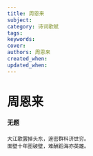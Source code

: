 ```yaml
---
title: 周恩来
subject: 
category: 诗词歌赋
tags: 
keywords: 
cover: 
authors: 周恩来
created_when: 
updated_when: 
---
```


# 周恩来

#### 无题

```
大江歌罢掉头东，邃密群科济世穷。
面壁十年图破壁，难酬蹈海亦英雄。
```

